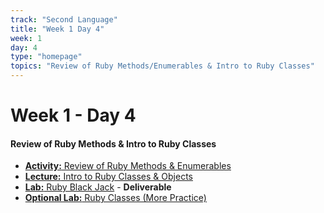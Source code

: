 ```yaml
---
track: "Second Language"
title: "Week 1 Day 4"
week: 1
day: 4
type: "homepage"
topics: "Review of Ruby Methods/Enumerables & Intro to Ruby Classes"
---
```


# Week 1 - Day 4

#### Review of Ruby Methods & Intro to Ruby Classes 

- [**Activity:** Review of Ruby Methods & Enumerables](/second-language/week-1/day-4/lecture-materials/ruby-methods-and-enumerables)
- [**Lecture:** Intro  to Ruby Classes & Objects](/second-language/week-1/day-4/lecture-materials/ruby-classes-and-objects)
- [**Lab:** Ruby Black Jack](/second-language/week-1/day-4/labs/ruby-blackjack) - **Deliverable**
- [**Optional Lab:** Ruby Classes (More Practice)](/second-language/week-1/day-4/labs/ruby-classes-lab)






